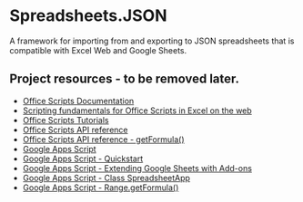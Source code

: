 # Spreadsheets.JSON
A framework for importing from and exporting to JSON spreadsheets that is compatible with Excel Web and Google Sheets.

## Project resources - to be removed later.
* [Office Scripts Documentation](https://docs.microsoft.com/en-us/office/dev/scripts/?view=office-scripts)
* [Scripting fundamentals for Office Scripts in Excel on the web](https://docs.microsoft.com/en-us/office/dev/scripts/develop/scripting-fundamentals)
* [Office Scripts Tutorials](https://docs.microsoft.com/en-us/office/dev/scripts/tutorials/excel-tutorial)
* [Office Scripts API reference](https://docs.microsoft.com/en-us/javascript/api/office-scripts/overview?view=office-scripts)
* [Office Scripts API reference - getFormula()](https://docs.microsoft.com/en-us/javascript/api/office-scripts/excelscript/excelscript.range?view=office-scripts#excelscript-excelscript-range-getformula-member(1))
* [Google Apps Script](https://developers.google.com/apps-script)
* [Google Apps Script - Quickstart](https://developers.google.com/apps-script/quickstart/custom-functions)
* [Google Apps Script - Extending Google Sheets with Add-ons](https://developers.google.com/apps-script/add-ons/editors/sheets)
* [Google Apps Script - Class SpreadsheetApp](https://developers.google.com/apps-script/reference/spreadsheet/spreadsheet-app)
* [Google Apps Script - Range.getFormula()](https://developers.google.com/apps-script/reference/spreadsheet/range#getformula)
